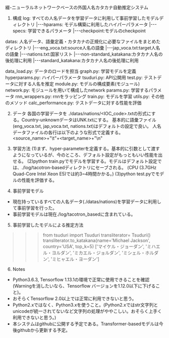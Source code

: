 綴-ニューラルネットワークベースの外国人名カタカナ自動推定システム

1. 構成
log: すべての人名データを学習データに利用して事前学習したモデルディレクトリ
|---hparams: モデル構築に利用したハイパーパラメータ
|---specs: 学習できるパラメータ
|---checkpoint:モデルのcheckpoint

datas: 人名データ、語彙定義・カタカナの正規化に必要なファイルをまとめたディレクトリ
|---eng_voca.txt:source人名の語彙
|---jap_voca.txt:target人名の語彙
|---nations.txt:国家リスト
|---non-standard_katakana:カタカナ人名の後処理に利用
|---standard_katakana:カタカナ人名の後処理に利用

data_load.py: データのロードを担当
graph.py: 学習モデルを定義
hyperparams.py: ハイパーパラメータ
tsuduri.py: API公開用
test.py: テストデータに対する人名を推定
module.py: モデルの構成要素(モジュール)
network.py: モジュールを用いて構成したnetwork
params.py: 学習するパラメータ
rnn_wrappers.py: rnnをラッピング
train.py: モデルを学習
utils.py: その他のメソッド
calc_performance.py: テストデータに対する性能を評価


2. データ
各国の学習データを ./datas/nations/<IOC_code>.txtの形式にする。Country-unknownデータはUNK.txtにする。
基本的に語彙ファイル(eng_voca.txt, jap_voca.txt, nations.txt)はデフォルトの設定で良い。
人名データファイルの各行は以下のような形式で定義する。
<source_name>+"\t"+<target_name>+"\n"


3. 学習方法
(1)まず、hyper-parameterを定義する。基本的に引数として渡すようになっているが、今のところ、デフォルト設定がもっともいい性能を出せる。
(2)python train.pyでモデルを学習する。モデルはデフォルト設定では、./log/tacotron-basedディレクトリにセーブされる。
(CPU (3.7GHz Quad-Core Intel Xeon E5)では約3~4時間かかる。)
(3)python test.pyでモデルの性能を評価する。

4. 事前学習モデル
- 現在持っているすべての人名データ(./datas/nations)を学習データに利用して事前学習を行った。
- 事前学習モデルは現在./log/tacotron_basedに含まれている。

5. 事前学習したモデルによる推定方法
>>> from tsuduri import Tsuduri
>>> transliterator= Tsuduri()
>>> transliterator.to_katakana(name='Michael Jackson', country='USA', top_k=5)
['マイケル・ジョーダン', 'ミハエル・ヨルダン', 'ミカエル・ジョルダン', 'ミシェル・ホルダン', 'ミヒャエル・ヨーダン']

6. Notes
- Python3.6.3, Tensorflow 1.13.1の環境で正常に使用できることを確認 (Warningを消したいなら、Tensorflow バージョンを1.12.0以下に下げること)。
- おそらくTensorflow 2.0以上では正常に利用できないと思う。
- Python2.xではなく、Python3.xを使うこと。(Python2.xではstr文字列とunicodeが統一されてないなど文字列の処理がややこしい。おそらく上手く利用できないと思う。)
- 本システムはgithubに公開する予定である。Transformer-basedモデルは今後githubから更新する予定。
